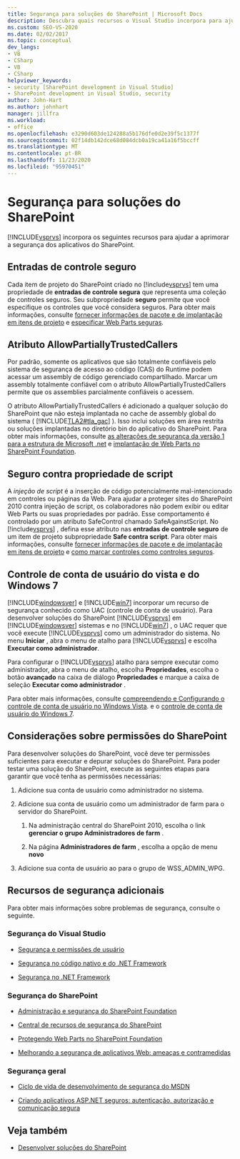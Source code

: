 ```yaml
---
title: Segurança para soluções do SharePoint | Microsoft Docs
description: Descubra quais recursos o Visual Studio incorpora para ajudar a aprimorar a segurança dos aplicativos do SharePoint.
ms.custom: SEO-VS-2020
ms.date: 02/02/2017
ms.topic: conceptual
dev_langs:
- VB
- CSharp
- VB
- CSharp
helpviewer_keywords:
- security [SharePoint development in Visual Studio]
- SharePoint development in Visual Studio, security
author: John-Hart
ms.author: johnhart
manager: jillfra
ms.workload:
- office
ms.openlocfilehash: e3290d603de124288a5b176dfe0d2e39f5c1377f
ms.sourcegitcommit: 02f14db142dce68d084dcb0a19ca41a16f5bccff
ms.translationtype: MT
ms.contentlocale: pt-BR
ms.lasthandoff: 11/23/2020
ms.locfileid: "95970451"
---
```

# <a name="security-for-sharepoint-solutions"></a>Segurança para soluções do SharePoint
  [!INCLUDE[vsprvs](../sharepoint/includes/vsprvs-md.md)] incorpora os seguintes recursos para ajudar a aprimorar a segurança dos aplicativos do SharePoint.

## <a name="safe-control-entries"></a>Entradas de controle seguro
 Cada item de projeto do SharePoint criado no [!include[vsprvs](../sharepoint/includes/vsprvs-md.md)] tem uma propriedade de **entradas de controle segura** que representa uma coleção de controles seguros. Seu subpropriedade **seguro** permite que você especifique os controles que você considera seguros. Para obter mais informações, consulte [fornecer informações de pacote e de implantação em itens de projeto](../sharepoint/providing-packaging-and-deployment-information-in-project-items.md) e [especificar Web Parts seguras](/previous-versions/office/developer/sharepoint2003/dd583154(v=office.11)#specifying-safe-web-parts).

## <a name="allowpartiallytrustedcallers-attribute"></a>Atributo AllowPartiallyTrustedCallers
 Por padrão, somente os aplicativos que são totalmente confiáveis pelo sistema de segurança de acesso ao código (CAS) do Runtime podem acessar um assembly de código gerenciado compartilhado. Marcar um assembly totalmente confiável com o atributo AllowPartiallyTrustedCallers permite que os assemblies parcialmente confiáveis o acessem.

 O atributo AllowPartiallyTrustedCallers é adicionado a qualquer solução do SharePoint que não esteja implantada no cache de assembly global do sistema ( [!INCLUDE[TLA2#tla_gac](../sharepoint/includes/tla2sharptla-gac-md.md)] ). Isso inclui soluções em área restrita ou soluções implantadas no diretório bin do aplicativo do SharePoint. Para obter mais informações, consulte [as alterações de segurança da versão 1 para a estrutura de Microsoft .net](/previous-versions/msp-n-p/ff921345(v=pandp.10)) e [implantação de Web Parts no SharePoint Foundation](/previous-versions/office/developer/sharepoint-2010/cc768621(v=office.14)).

## <a name="safe-against-script-property"></a>Seguro contra propriedade de script
 A *injeção de script* é a inserção de código potencialmente mal-intencionado em controles ou páginas da Web. Para ajudar a proteger sites do SharePoint 2010 contra injeção de script, os colaboradores não podem exibir ou editar Web Parts ou suas propriedades por padrão. Esse comportamento é controlado por um atributo SafeControl chamado SafeAgainstScript. No [!include[vsprvs](../sharepoint/includes/vsprvs-md.md)] , defina esse atributo nas **entradas de controle seguro** de um item de projeto subpropriedade **Safe contra script**. Para obter mais informações, consulte [fornecer informações de pacote e de implantação em itens de projeto](../sharepoint/providing-packaging-and-deployment-information-in-project-items.md) e [como marcar controles como controles seguros](../sharepoint/how-to-mark-controls-as-safe-controls.md).

## <a name="vista-and-windows-7-user-account-control"></a>Controle de conta de usuário do vista e do Windows 7
 [!INCLUDE[windowsver](../sharepoint/includes/windowsver-md.md)] e [!INCLUDE[win7](../sharepoint/includes/win7-md.md)] incorporar um recurso de segurança conhecido como UAC (controle de conta de usuário). Para desenvolver soluções do SharePoint [!INCLUDE[vsprvs](../sharepoint/includes/vsprvs-md.md)] em [!INCLUDE[windowsver](../sharepoint/includes/windowsver-md.md)] sistemas e no [!INCLUDE[win7](../sharepoint/includes/win7-md.md)] , o UAC requer que você execute [!INCLUDE[vsprvs](../sharepoint/includes/vsprvs-md.md)] como um administrador do sistema. No menu **Iniciar** , abra o menu de atalho para [!INCLUDE[vsprvs](../sharepoint/includes/vsprvs-md.md)] e escolha **Executar como administrador**.

 Para configurar o [!INCLUDE[vsprvs](../sharepoint/includes/vsprvs-md.md)] atalho para sempre executar como administrador, abra o menu de atalho, escolha **Propriedades**, escolha o botão **avançado** na caixa de diálogo **Propriedades** e marque a caixa de seleção **Executar como administrador** .

 Para obter mais informações, consulte [compreendendo e Configurando o controle de conta de usuário no Windows Vista](/previous-versions/windows/it-pro/windows-vista/cc709628(v=ws.10)). e o [controle de conta de usuário do Windows 7](/previous-versions/windows/it-pro/windows-server-2008-R2-and-2008/cc731416(v=ws.10)).

## <a name="sharepoint-permissions-considerations"></a>Considerações sobre permissões do SharePoint
 Para desenvolver soluções do SharePoint, você deve ter permissões suficientes para executar e depurar soluções do SharePoint. Para poder testar uma solução do SharePoint, execute as seguintes etapas para garantir que você tenha as permissões necessárias:

1. Adicione sua conta de usuário como administrador no sistema.

2. Adicione sua conta de usuário como um administrador de farm para o servidor do SharePoint.

    1. Na administração central do SharePoint 2010, escolha o link **gerenciar o grupo Administradores de farm** .

    2. Na página **Administradores de farm** , escolha a opção de menu **novo**

3. Adicione sua conta de usuário ao para o grupo de WSS_ADMIN_WPG.

## <a name="additional-security-resources"></a>Recursos de segurança adicionais
 Para obter mais informações sobre problemas de segurança, consulte o seguinte.

### <a name="visual-studio-security"></a>Segurança do Visual Studio

- [Segurança e permissões de usuário](/previous-versions/visualstudio/visual-studio-2010/ms165099(v=vs.100))

- [Segurança no código nativo e do .NET Framework](/previous-versions/visualstudio/visual-studio-2010/1787tk12(v=vs.100))

- [Segurança no .NET Framework](/previous-versions/dotnet/netframework-4.0/fkytk30f(v=vs.100))

### <a name="sharepoint-security"></a>Segurança do SharePoint

- [Administração e segurança do SharePoint Foundation](/previous-versions/office/developer/sharepoint-2010/ee537811(v=office.14))

- [Central de recursos de segurança do SharePoint](/sharepoint/dev/)

- [Protegendo Web Parts no SharePoint Foundation](/previous-versions/office/developer/sharepoint-2010/cc768613(v=office.14))

- [Melhorando a segurança de aplicativos Web: ameaças e contramedidas](/previous-versions/msp-n-p/ff649874(v=pandp.10))

### <a name="general-security"></a>Segurança geral

- [Ciclo de vida de desenvolvimento de segurança do MSDN](https://www.microsoft.com/msrc?rtc=1)

- [Criando aplicativos ASP.NET seguros: autenticação, autorização e comunicação segura](/previous-versions/msp-n-p/ff649100(v=pandp.10))

## <a name="see-also"></a>Veja também

- [Desenvolver soluções do SharePoint](../sharepoint/developing-sharepoint-solutions.md)